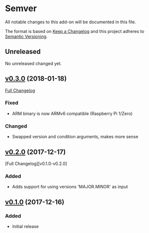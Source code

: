 # Semver

All notable changes to this add-on will be documented in this file.

The format is based on [Keep a Changelog][keep-a-changelog]
and this project adheres to [Semantic Versioning][semantic-versioning].

## Unreleased

No unreleased changed yet.

## [v0.3.0] (2018-01-18)

[Full Changelog][v0.2.0-v0.3.0]

### Fixed

- ARM binary is now ARMv6 compatible (Raspberry Pi 1/Zero)

### Changed

- Swapped version and condition arguments, makes more sense

## [v0.2.0] (2017-12-17)

[Full Changelog][v0.1.0-v0.2.0]

### Added

- Adds support for using versions 'MAJOR.MINOR' as input

## [v0.1.0] (2017-12-16)

### Added

- Initial release

[keep-a-changelog]: http://keepachangelog.com/en/1.0.0/
[semantic-versioning]: http://semver.org/spec/v2.0.0.html
[v0.1.0-v0.1.0]: https://github.com/hassio-addons/addon-homebridge/compare/v0.1.0...v0.2.0
[v0.1.0]: https://github.com/frenck/semver/tree/v0.1.0
[v0.2.0-v0.3.0]: https://github.com/hassio-addons/addon-homebridge/compare/v0.2.0...v0.3.0
[v0.2.0]: https://github.com/frenck/semver/tree/v0.2.0
[v0.3.0]: https://github.com/frenck/semver/tree/v0.3.0

